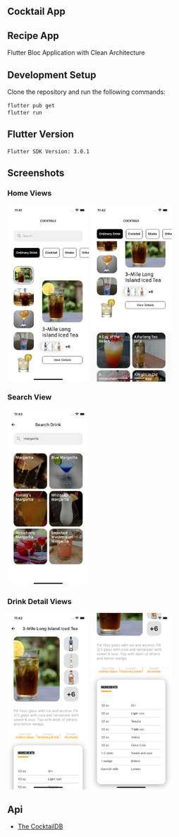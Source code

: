 ## Cocktail App
## Recipe App

Flutter Bloc Application with Clean Architecture

## Development Setup
Clone the repository and run the following commands:
```
flutter pub get
flutter run
```
## Flutter Version
```
Flutter SDK Version: 3.0.1
```

## Screenshots

### Home Views
<img src="screenshots/home.png" height="400"/> <img src="screenshots/home_2.png" height="400"/>

### Search View
<img src="screenshots/search.png" height="400"/>

### Drink Detail Views
<img src="screenshots/detail.png" height="400"/> <img src="screenshots/detail_2.png" height="400"/>

## Api
* [The CocktailDB](https://www.thecocktaildb.com/api.php)
